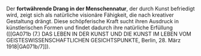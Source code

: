 
Der **fortwährende Drang in der Menschennatur**, der durch Kunst befriedigt wird, zeigt sich als natürliche visionäre Fähigkeit, die nach kreativer Gestaltung drängt. Diese schöpferische Kraft sucht ihren Ausdruck in künstlerischen Formen und findet dadurch ihre natürliche Erfüllung ([[GA071b (7.) DAS LEBEN IN DER KUNST UND DIE KUNST IM LEBEN VOM GEISTESWISSENSCHAFTLICHEN GESICHTSPUNKTE, Berlin, 28. März 1918|GA071b/7]]).
